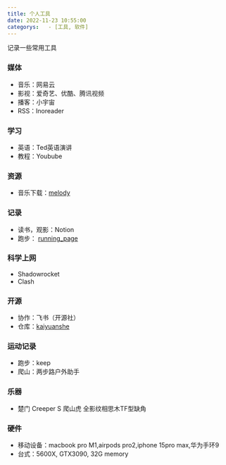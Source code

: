```yaml
---
title: 个人工具
date: 2022-11-23 10:55:00
categorys:   - [工具, 软件]
---
```

记录一些常用工具

### 媒体
- 音乐：网易云
- 影视：爱奇艺、优酷、腾讯视频
- 播客：小宇宙
- RSS：Inoreader

### 学习
- 英语：Ted英语演讲
- 教程：Youbube

### 资源
- 音乐下载：[melody](https://github.com/foamzou/melody)

### 记录
- 读书，观影：Notion
- 跑步： [running_page](https://github.com/yihong0618/running_page)

### 科学上网
- Shadowrocket
- Clash

### 开源
- 协作：飞书（开源社）
- 仓库：[kaiyuanshe](https://github.com/kaiyuanshe)

### 运动记录
- 跑步：keep
- 爬山：两步路户外助手

### 乐器
- 楚门 Creeper S 爬山虎 全影纹相思木TF型缺角

### 硬件
- 移动设备：macbook pro M1,airpods pro2,iphone 15pro max,华为手环9
- 台式：5600X, GTX3090, 32G memory

